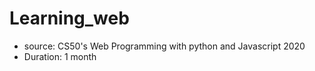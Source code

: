 # Learning_web
* source: CS50's Web Programming with python and Javascript 2020
* Duration: 1 month 